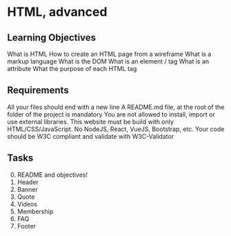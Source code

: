 # HTML, advanced

## Learning Objectives

What is HTML
How to create an HTML page from a wireframe
What is a markup language
What is the DOM
What is an element / tag
What is an attribute
What the purpose of each HTML tag

## Requirements 

All your files should end with a new line
A README.md file, at the root of the folder of the project is mandatory
You are not allowed to install, import or use external libraries. This website must be build with only HTML/CSS/JavaScript. No NodeJS, React, VueJS, Bootstrap, etc.
Your code should be W3C compliant and validate with W3C-Validator

## Tasks 

0. README and objectives!
1. Header
2. Banner
3. Quote
4. Videos
5. Membership
6. FAQ
7. Footer
